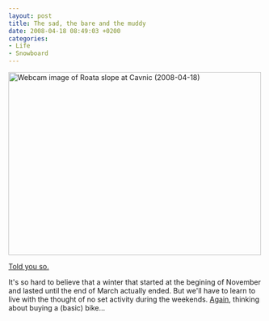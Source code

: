 ```yaml
---
layout: post
title: The sad, the bare and the muddy
date: 2008-04-18 08:49:03 +0200
categories:
- Life
- Snowboard
---
```

<img alt="Webcam image of Roata slope at Cavnic (2008-04-18)" src="http://www.rusiczki.net/blog/blogpics/webcam-roata-cavnic-2008-04-18.png" width="500" height="362" class="image" border="0"/>

<a href="http://www.rusiczki.net/blog/archives/2008/04/07/the_end_of_the_local_winter_season">Told you so.</a>

It's so hard to believe that a winter that started at the begining of November and lasted until the end of March actually ended. But we'll have to learn to live with the thought of no set activity during the weekends. <a href="http://www.rusiczki.net/blog/archives/2005/05/01/biking_around_the_town">Again</a>, thinking about buying a (basic) bike...

